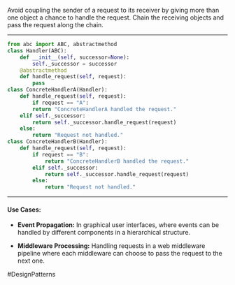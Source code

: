 Avoid coupling the sender of a request to its receiver by giving more than one object a chance to handle the request. Chain the receiving objects and pass the request along the chain.

---
```python
from abc import ABC, abstractmethod  
class Handler(ABC):     
	def __init__(self, successor=None):         
		self._successor = successor      
	@abstractmethod     
	def handle_request(self, request):         
		pass  
class ConcreteHandlerA(Handler):     
	def handle_request(self, request):         
		if request == "A":             
		return "ConcreteHandlerA handled the request."         
	elif self._successor:             
		return self._successor.handle_request(request)         
	else:             
		return "Request not handled."  
class ConcreteHandlerB(Handler):     
	def handle_request(self, request):         
		if request == "B":             
			return "ConcreteHandlerB handled the request."         
		elif self._successor:             
			return self._successor.handle_request(request)         
		else:             
			return "Request not handled."
```
---
#### Use Cases:
- **Event Propagation:** In graphical user interfaces, where events can be handled by different components in a hierarchical structure.
    
- **Middleware Processing:** Handling requests in a web middleware pipeline where each middleware can choose to pass the request to the next one.
    

#DesignPatterns